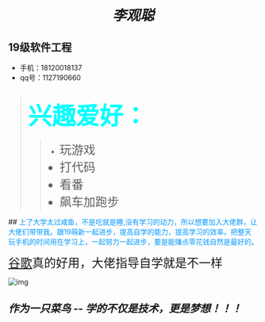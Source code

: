 # <center>***李观聪***</center>
## **19级软件工程**
+ 手机：18120018137
+ qq号：1127190660
>## <font color=#00ffff size=10>兴趣爱好：</font>
>>+ <font size=5>玩游戏
>>+ 打代码
>>+ 看番
>>+ 飙车加跑步
</font>  
##  <font color=#0099ff>上了大学太过咸鱼，不是吃就是睡,没有学习的动力，所以想要加入大佬群，让大佬们带带我。跟19萌新一起进步，提高自学的能力，提高学习的效率。把整天玩手机的时间用在学习上，一起努力一起进步，要是能赚点零花钱自然是最好的。</font>

<font size=5>[谷歌](http://www.google.cn/)真的好用，大佬指导自学就是不一样</font>

![img](http://pic105.huitu.com/pic/20180418/601136_20180418130523310012_0.jpg)
## ***作为一只菜鸟 -- 学的不仅是技术，更是梦想！！！***